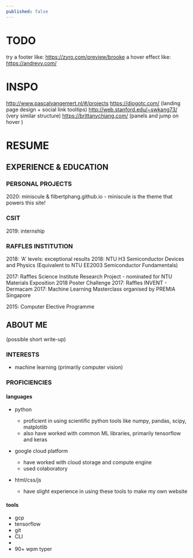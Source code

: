 ```yaml
---
published: false
---
```

# TODO
try a footer like: https://zyro.com/preview/brooke
a hover effect like: https://andrevv.com/

# INSPO
http://www.pascalvangemert.nl/#/projects
https://diogotc.com/ (landing page design + social link tooltips)
http://web.stanford.edu/~swkang73/ (very similar structure)
https://brittanychiang.com/ (panels and jump on hover   )

# RESUME

## EXPERIENCE & EDUCATION

### PERSONAL PROJECTS
2020: miniscule & filbertphang.github.io
    - miniscule is the theme that powers this site!

### CSIT
2019: internship

### RAFFLES INSTITUTION
2018: 'A' levels: exceptional results
2018: NTU H3 Semiconductor Devices and Physics (Equivalent to NTU EE2003 Semiconductor Fundamentals)

2017: Raffles Science Institute Research Project
     - nominated for NTU Materials Exposition 2018 Poster Challenge
2017: Raffles INVENT - Dermacam
2017: Machine Learning Masterclass organised by PREMIA Singapore

2015: Computer Elective Programme

## ABOUT ME
(possible short write-up)

### INTERESTS
- machine learning (primarily computer vision)


### PROFICIENCIES
#### languages
- python
    - proficient in using scientific python tools like numpy, pandas, scipy, matplotlib
    - also have worked with common ML libraries, primarily tensorflow and keras

- google cloud platform
    - have worked with cloud storage and compute engine
    - used colaboratory

- html/css/js
    - have slight experience in using these tools to make my own website

#### tools
- gcp
- tensorflow
- git
- CLI
- 
- 90+ wpm typer